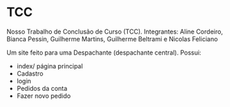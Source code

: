 # TCC
Nosso Trabalho de Conclusão de Curso (TCC). 
Integrantes: Aline Cordeiro, Bianca Pessin, Guilherme Martins, Guilherme Beltrami e Nicolas Feliciano

Um site feito para uma Despachante (despachante central). 
Possui: 
* index/ página principal
* Cadastro
* login
* Pedidos da conta 
* Fazer novo pedido
